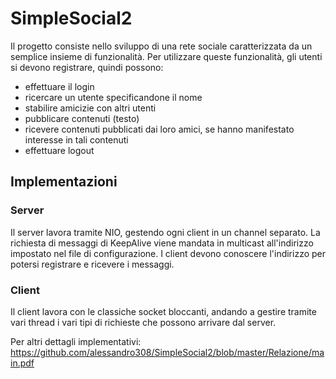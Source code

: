 # SimpleSocial2

Il progetto consiste nello sviluppo di una rete sociale caratterizzata da un semplice insieme di funzionalità. Per utilizzare queste funzionalità, gli utenti si devono registrare, quindi possono:

- effettuare il login
- ricercare un utente specificandone il nome
- stabilire amicizie con altri utenti
- pubblicare contenuti (testo)
- ricevere contenuti pubblicati dai loro amici, se hanno manifestato interesse in tali
contenuti
- effettuare logout

## Implementazioni
### Server
Il server lavora tramite NIO, gestendo ogni client in un channel separato. 
La richiesta di messaggi di KeepAlive viene mandata in multicast all'indirizzo impostato nel file di configurazione.
I client devono conoscere l'indirizzo per potersi registrare e ricevere i messaggi.

### Client
Il client lavora con le classiche socket bloccanti, andando a gestire tramite vari thread i vari tipi di
richieste che possono arrivare dal server.

Per altri dettagli implementativi: https://github.com/alessandro308/SimpleSocial2/blob/master/Relazione/main.pdf

